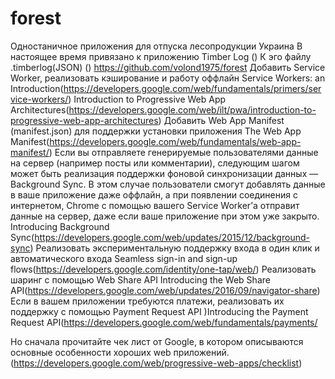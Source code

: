 # forest
Одностаничное  приложения для отпуска лесопродукции Украина
В настоящее время привязано к приложению Timber
Log
()
К эго файлу .timberlog(JSON)
()
https://github.com/volond1975/forest
Добавить Service Worker, реализовать кэширование и работу оффлайн
Service Workers: an Introduction(https://developers.google.com/web/fundamentals/primers/service-workers/)
Introduction to Progressive Web App Architectures(https://developers.google.com/web/ilt/pwa/introduction-to-progressive-web-app-architectures)
Добавить Web App Manifest (manifest.json) для поддержки установки приложения
The Web App Manifest(https://developers.google.com/web/fundamentals/web-app-manifest/)
Если вы отправляете генерируемые пользователями данные на сервер (например посты или комментарии), следующим шагом может быть реализация поддержки фоновой синхронизации данных — Background Sync. В этом случае пользователи смогут добавлять данные в ваше приложение даже оффлайн, а при появлении соединения с интернетом, Chrome с помощью вашего Service Worker’а отправит данные на сервер, даже если ваше приложение при этом уже закрыто.
Introducing Background Sync(https://developers.google.com/web/updates/2015/12/background-sync)
Реализовать экспериментальную поддержку входа в один клик и автоматического входа
Seamless sign-in and sign-up flows(https://developers.google.com/identity/one-tap/web/)
Реализовать шаринг с помощью Web Share API
Introducing the Web Share API(https://developers.google.com/web/updates/2016/09/navigator-share)
Если в вашем приложении требуются платежи, реализовать их поддержку с помощью Payment Request API
)Introducing the Payment Request API(https://developers.google.com/web/fundamentals/payments/

Но сначала прочитайте чек лист от Google, в котором описываются основные особенности хороших web приложений.
(https://developers.google.com/web/progressive-web-apps/checklist)
